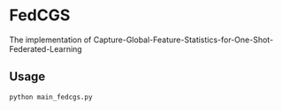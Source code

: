 # FedCGS
The implementation of Capture-Global-Feature-Statistics-for-One-Shot-Federated-Learning

## Usage
```
python main_fedcgs.py
```